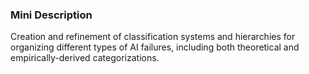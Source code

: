 ### Mini Description

Creation and refinement of classification systems and hierarchies for organizing different types of AI failures, including both theoretical and empirically-derived categorizations.
